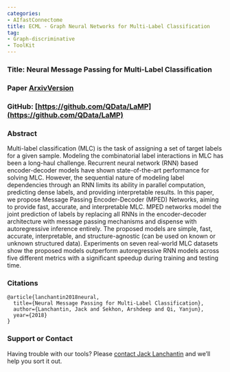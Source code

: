 ```yaml
---
categories:
- AIfastConnectome
title: ECML - Graph Neural Networks for Multi-Label Classification
tag:
- Graph-discriminative 
- ToolKit
---
```


<a name="lamp"></a>

### Title: Neural Message Passing for Multi-Label Classification


### Paper [ArxivVersion](https://arxiv.org/abs/1904.08049#)


### GitHub: [https://github.com/QData/LaMP](https://github.com/QData/LaMP)


### Abstract
Multi-label classification (MLC) is the task of assigning a set of target labels for a given sample. Modeling the combinatorial label interactions in MLC has been a long-haul challenge. Recurrent neural network (RNN) based encoder-decoder models have shown state-of-the-art performance for solving MLC. However, the sequential nature of modeling label dependencies through an RNN limits its ability in parallel computation, predicting dense labels, and providing interpretable results. In this paper, we propose Message Passing Encoder-Decoder (MPED) Networks,  aiming to provide fast, accurate, and interpretable MLC. MPED networks model the joint prediction of labels by replacing all RNNs in the encoder-decoder architecture with message passing mechanisms and dispense with autoregressive inference entirely.  The proposed models are simple, fast, accurate, interpretable, and structure-agnostic (can be used on known or unknown structured data). Experiments on seven real-world MLC datasets show the proposed models outperform autoregressive RNN models across five different metrics with a significant speedup during training and testing time.


### Citations

```
@article{lanchantin2018neural,
  title={Neural Message Passing for Multi-Label Classification},
  author={Lanchantin, Jack and Sekhon, Arshdeep and Qi, Yanjun},
  year={2018}
}
```


### Support or Contact

Having trouble with our tools? Please [contact Jack Lanchantin](mailto:jjl5sw@virginia.edu) and we’ll help you sort it out.
